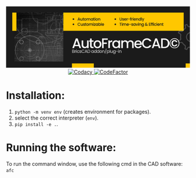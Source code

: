 <p align="center">
  <a href="https://illyrius.me/AutoFrameCAD">
    <img src="https://github.com/illyrius666/illyrius666/blob/master/images/AutoFrameCAD.png" alt="AutoFrameCAD">
  </a>
  <a href="https://app.codacy.com/gh/illyrius666/AutoFrameCAD/dashboard?utm_source=gh&utm_medium=referral&utm_content=&utm_campaign=Badge_grade">
    <img src="https://app.codacy.com/project/badge/Grade/a5c4e68cb1604598a2abf1f6c23d0934" alt="Codacy">
  </a>
  <a href="https://www.codefactor.io/repository/github/illyrius666/autoframecad">
    <img src="https://www.codefactor.io/repository/github/illyrius666/autoframecad/badge" alt="CodeFactor">
  </a>
</p>

# Installation:

1.  `python -m venv env` (creates environment for packages).
2.  select the correct interpreter (`env`).
3.  `pip install -e .`.

# Running the software:

To run the command window, use the following cmd in the CAD software: `afc`
